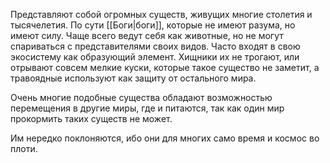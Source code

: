 Представляют собой огромных существ, живущих многие столетия и тысячелетия. По сути [[Боги|боги]], которые не имеют разума, но имеют силу. Чаще всего ведут себя как животные, но не могут спариваться с представителями своих видов. Часто входят в свою экосистему как образующий элемент. Хищники их не трогают, или отрывают совсем мелкие куски, которые такое существо не заметит, а травоядные используют как защиту от остального мира.

Очень многие подобные существа обладают возможностью перемещения в другие миры, где и питаются, так как один мир прокормить таких существ не может.

Им нередко поклоняются, ибо они для многих само время и космос во плоти.